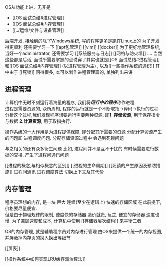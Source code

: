 OS从功能上讲，无非是 
- [[OS 面试总结#进程管理]]
- [[OS 面试总结#内存管理]]
- [[../运维/文件与设备管理]]

后端开发, 接触到的除了Windows系统, 写的程序更多是跑在Linux上的
为了开发得更顺利  还需要学习一下
[[apt包管理]]
[[vim]]
[[docker]]
为了更好地管理系统,当好一个administrator, 还需要学习
[[系统服务与日志]]
[[网络与防火墙]]
....
当然这些都是后话, 面试所需要掌握的点说穿了其实也就是[[OS 面试总结#进程管理]]和[[OS 面试总结#内存管理]] (以进程管理为主)   , 以及[[一些操作系统的通识]]
其中由于 [[死锁]] 问得很多, 本可以划作进程管理篇的, 单独列出来讲


## 进程管理
计算机中无时不刻运行着海量的程序, 我们将***运行中的程序***称作进程.  
进程是需要资源的, 众所周知, 程序的运行就是一个不断取指->译码->执行的过程
分析这个过程,我们发现程序想要运行需要两种资源, 即**1. 存储资源**, 用于保存指令与数据   **2.计算资源**, 用于取指执行.

操作系统的一大作用是为进程提供保障, 即分配其所需要的资源
分配计算资源产生的问题即 进程调度问题.    分配存储资源过程中 会遇到死锁问题

与之相关的还有众多衍生问题
比如, 进程间并不是互不干扰的  有时候需要进行数据的交换, 产生了进程间通讯问题


[[进程的概念,与相似概念的区别]]
[[进程的生命周期]]
[[死锁的产生原因及预防措施]]
进程间通讯
进程调度算法
切换上下文及其代价


## 内存管理

程序员理想的内存, 是一块 巨大 连续(至少在逻辑上) 快速的存储区域 在此前提下,价格要尽量便宜.    
但是由于物理规律的限制, 速度快的存储器 造价就贵, 反之, 便宜的存储器 速度也慢.    为了兼顾速度和成本, 计算机中使用 [[存储器层次结构]] 来平衡二者

OS的内存管理, 就是辅助程序员对内存进行管理  由OS来提供一个统一的内存视图, 并屏蔽掉内存页的换入换出等细节

[[页表]]

[[操作系统中如何实现LRU缓存淘汰算法]]
